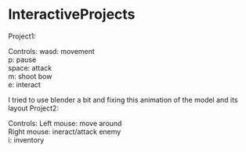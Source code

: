 # InteractiveProjects
Project1:

Controls:
wasd: movement <br />
p: pause <br />
space: attack <br />
m: shoot bow <br />
e: interact <br />

<p>
  I tried to use blender a bit and fixing this animation of the model and its layout
  Project2:

Controls:
Left mouse: move around <br/>
Right mouse: ineract/attack enemy <br/>
i: inventory <br />
</p>
